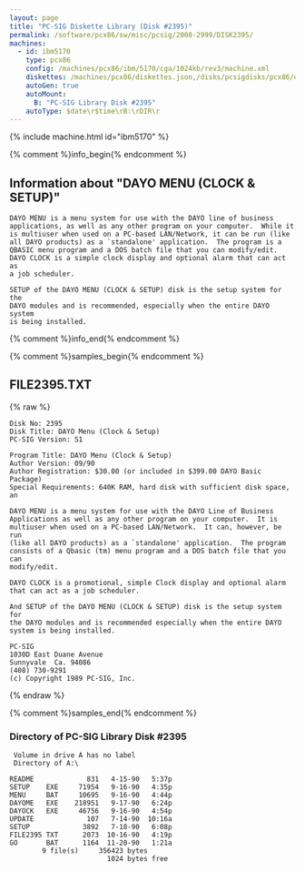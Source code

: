 ```yaml
---
layout: page
title: "PC-SIG Diskette Library (Disk #2395)"
permalink: /software/pcx86/sw/misc/pcsig/2000-2999/DISK2395/
machines:
  - id: ibm5170
    type: pcx86
    config: /machines/pcx86/ibm/5170/cga/1024kb/rev3/machine.xml
    diskettes: /machines/pcx86/diskettes.json,/disks/pcsigdisks/pcx86/diskettes.json
    autoGen: true
    autoMount:
      B: "PC-SIG Library Disk #2395"
    autoType: $date\r$time\rB:\rDIR\r
---
```


{% include machine.html id="ibm5170" %}

{% comment %}info_begin{% endcomment %}

## Information about "DAYO MENU (CLOCK & SETUP)"

    DAYO MENU is a menu system for use with the DAYO line of business
    applications, as well as any other program on your computer.  While it
    is multiuser when used on a PC-based LAN/Network, it can be run (like
    all DAYO products) as a `standalone' application.  The program is a
    QBASIC menu program and a DOS batch file that you can modify/edit.
    DAYO CLOCK is a simple clock display and optional alarm that can act as
    a job scheduler.
    
    SETUP of the DAYO MENU (CLOCK & SETUP) disk is the setup system for the
    DAYO modules and is recommended, especially when the entire DAYO system
    is being installed.
{% comment %}info_end{% endcomment %}

{% comment %}samples_begin{% endcomment %}

## FILE2395.TXT

{% raw %}
```
Disk No: 2395                                                           
Disk Title: DAYO Menu (Clock & Setup)                                   
PC-SIG Version: S1                                                      
                                                                        
Program Title: DAYO Menu (Clock & Setup)                                
Author Version: 09/90                                                   
Author Registration: $30.00 (or included in $399.00 DAYO Basic Package) 
Special Requirements: 640K RAM, hard disk with sufficient disk space, an
                                                                        
DAYO MENU is a menu system for use with the DAYO Line of Business       
Applications as well as any other program on your computer.  It is      
multiuser when used on a PC-based LAN/Network.  It can, however, be run 
(like all DAYO products) as a `standalone' application.  The program    
consists of a Qbasic (tm) menu program and a DOS batch file that you can
modify/edit.                                                            
                                                                        
DAYO CLOCK is a promotional, simple Clock display and optional alarm    
that can act as a job scheduler.                                        
                                                                        
And SETUP of the DAYO MENU (CLOCK & SETUP) disk is the setup system for 
the DAYO modules and is recommended especially when the entire DAYO     
system is being installed.                                              
                                                                        
PC-SIG                                                                  
1030D East Duane Avenue                                                 
Sunnyvale  Ca. 94086                                                    
(408) 730-9291                                                          
(c) Copyright 1989 PC-SIG, Inc.                                         
```
{% endraw %}

{% comment %}samples_end{% endcomment %}

### Directory of PC-SIG Library Disk #2395

     Volume in drive A has no label
     Directory of A:\

    README             831   4-15-90   5:37p
    SETUP    EXE     71954   9-16-90   4:35p
    MENU     BAT     10695   9-16-90   4:44p
    DAYOME   EXE    218951   9-17-90   6:24p
    DAYOCK   EXE     46756   9-16-90   4:54p
    UPDATE             107   7-14-90  10:16a
    SETUP             3892   7-18-90   6:08p
    FILE2395 TXT      2073  10-16-90   4:19p
    GO       BAT      1164  11-20-90   1:21a
            9 file(s)     356423 bytes
                            1024 bytes free
